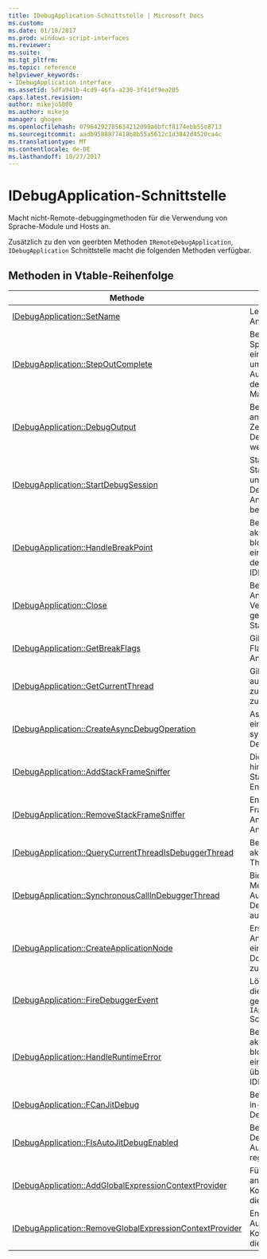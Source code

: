 ```yaml
---
title: IDebugApplication-Schnittstelle | Microsoft Docs
ms.custom: 
ms.date: 01/18/2017
ms.prod: windows-script-interfaces
ms.reviewer: 
ms.suite: 
ms.tgt_pltfrm: 
ms.topic: reference
helpviewer_keywords:
- IDebugApplication interface
ms.assetid: 5dfa941b-4cd9-46fa-a230-3f41df9ea205
caps.latest.revision: 
author: mikejo5000
ms.author: mikejo
manager: ghogen
ms.openlocfilehash: 07964292785634212099a0bfcf8174ebb55e8713
ms.sourcegitcommit: aadb9588877418b8b55a5612c1d3842d4520ca4c
ms.translationtype: MT
ms.contentlocale: de-DE
ms.lasthandoff: 10/27/2017
---
```

# <a name="idebugapplication-interface"></a>IDebugApplication-Schnittstelle
Macht nicht-Remote-debuggingmethoden für die Verwendung von Sprache-Module und Hosts an.  
  
 Zusätzlich zu den von geerbten Methoden `IRemoteDebugApplication`, `IDebugApplication` Schnittstelle macht die folgenden Methoden verfügbar.  
  
## <a name="methods-in-vtable-order"></a>Methoden in Vtable-Reihenfolge  
  
|Methode|Beschreibung|  
|------------|-----------------|  
|[IDebugApplication::SetName](../../winscript/reference/idebugapplication-setname.md)|Legt den Namen der Anwendung.|  
|[IDebugApplication::StepOutComplete](../../winscript/reference/idebugapplication-stepoutcomplete.md)|Benachrichtigt, dass ein Sprachmodul im einschrittigen Modus umgehend an den Aufrufer zurückgeben dem Debug-Prozess-Manager.|  
|[IDebugApplication::DebugOutput](../../winscript/reference/idebugapplication-debugoutput.md)|Bewirkt, dass die angegebene Zeichenfolge, die vom Debugger IDE angezeigt werden.|  
|[IDebugApplication::StartDebugSession](../../winscript/reference/idebugapplication-startdebugsession.md)|Startet die Standarddebugger IDE und fügt eine Debugsitzung für diese Anwendung, wenn nicht bereits angefügt ist.|  
|[IDebugApplication::HandleBreakPoint](../../winscript/reference/idebugapplication-handlebreakpoint.md)|Bewirkt, dass den aktuelle Thread blockiert, und sendet eine Benachrichtigung des Haltepunkts an den IDE-Debugger.|  
|[IDebugApplication::Close](../../winscript/reference/idebugapplication-close.md)|Bewirkt, dass diese Anwendung alle Verweise freigeben, und geben einen inaktiven Status.|  
|[IDebugApplication::GetBreakFlags](../../winscript/reference/idebugapplication-getbreakflags.md)|Gibt die aktuelle Break-Flags für die Anwendung zurück.|  
|[IDebugApplication::GetCurrentThread](../../winscript/reference/idebugapplication-getcurrentthread.md)|Gibt den derzeit ausgeführten Thread zugeordneten Thread zurück.|  
|[IDebugApplication::CreateAsyncDebugOperation](../../winscript/reference/idebugapplication-createasyncdebugoperation.md)|Asynchrone Zugang zu einer bestimmten synchronen Debugvorgang.|  
|[IDebugApplication::AddStackFrameSniffer](../../winscript/reference/idebugapplication-addstackframesniffer.md)|Diese Anwendung hinzugefügt einen Stapel Frame Enumerator Anbieter.|  
|[IDebugApplication::RemoveStackFrameSniffer](../../winscript/reference/idebugapplication-removestackframesniffer.md)|Entfernt einen Stapel Frame Enumerator-Anbieter von dieser Anwendung an.|  
|[IDebugApplication::QueryCurrentThreadIsDebuggerThread](../../winscript/reference/idebugapplication-querycurrentthreadisdebuggerthread.md)|Bestimmt, ob der aktuelle ausgeführte Thread Debugger ist.|  
|[IDebugApplication::SynchronousCallInDebuggerThread](../../winscript/reference/idebugapplication-synchronouscallindebuggerthread.md)|Bietet einen Mechanismus für den Aufrufer, Code im Debuggerthread auszuführen.|  
|[IDebugApplication::CreateApplicationNode](../../winscript/reference/idebugapplication-createapplicationnode.md)|Erstellt einen neue Anwendungsknoten, der einem bestimmten Dokument Anbieter zugeordnet ist.|  
|[IDebugApplication::FireDebuggerEvent](../../winscript/reference/idebugapplication-firedebuggerevent.md)|Löst ein Ereignis aus, die im Debuggers generische `IApplicationDebugger` Schnittstelle.|  
|[IDebugApplication::HandleRuntimeError](../../winscript/reference/idebugapplication-handleruntimeerror.md)|Bewirkt, dass den aktuelle Thread blockiert, und sendet eine Benachrichtigung über den Fehler an den IDE-Debugger.|  
|[IDebugApplication::FCanJitDebug](../../winscript/reference/idebugapplication-fcanjitdebug.md)|Bestimmt, ob ein Just-in-Time (JIT)-Debugger registriert ist.|  
|[IDebugApplication::FIsAutoJitDebugEnabled](../../winscript/reference/idebugapplication-fisautojitdebugenabled.md)|Bestimmt, ob ein Debugger JIT dumb Auto-Debug-Hosts registriert ist.|  
|[IDebugApplication::AddGlobalExpressionContextProvider](../../winscript/reference/idebugapplication-addglobalexpressioncontextprovider.md)|Fügt einen globalen anwendungsausdrücken Kontextanbieter auf diese Anwendung an.|  
|[IDebugApplication::RemoveGlobalExpressionContextProvider](../../winscript/reference/idebugapplication-removeglobalexpressioncontextprovider.md)|Entfernt eine globale Ausdruck Kontextanbieter aus dieser Anwendung an.|